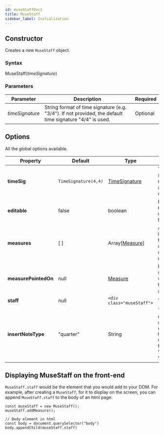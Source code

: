 ```yaml
---
id: museStaffDoc1
title: MuseStaff
sidebar_label: Initialization
---
```


## Constructor

Creates a new `MuseStaff` object.

### Syntax

<div class="constructorText">MuseStaff(<em>timeSignature</em>)</div>


### Parameters

| Parameter | Description | Required | 
| --- | --- | --- |
| <em>timeSignature</em> | String format of time signature (e.g. "3/4"). If not provided, the default time signature "4/4" is used. | Optional | 

## Options

All the global options available.

| Property | Default | Type | Description |
| --- | --- | --- | --- |
| <strong class="docsClassOptionNames">timeSig</strong>  | `TimeSignature(4,4)` | [TimeSignature](timeSigDoc.html) | The time signature for the staff. Restricts the number and size of notes allowed in each measure of the staff.|
| <strong class="docsClassOptionNames">editable</strong> | false | boolean | If the staff is in "edit-mode", where you can dynamically click the staff to add notes.|
| <strong class="docsClassOptionNames">measures</strong> | [ ] | Array[[Measure](measureDoc.html)] | Array of all the measures in the staff. The order of the [Measure](measureDoc.html) objects correspond to the order of the measures displayed in the staff. |
| <strong class="docsClassOptionNames">measurePointedOn</strong> | null | [Measure](measureDoc.html) | If the staff is editable, the staff has a reference to which measure and note the pointer is positioned at. |
| <strong class="docsClassOptionNames">staff</strong> | null | `<div class="museStaff">` | The staff display element. |
| <strong class="docsClassOptionNames">insertNoteType</strong> | "quarter" | String | The unit type of the current note that is selected to be inserted while in "edit-mode". `MuseStaff.insertNoteType` can be one of the following: "whole", "half", "quarter", "eighth", "sixteenth". |

## Displaying MuseStaff on the front-end

`MuseStaff.staff` would be the element that you would add to your DOM.
For example, after creating a `MuseStaff`, for it to display on the screen, you can append `MuseStaff.staff` to the body of an html page:
```
const museStaff = new MuseStaff();
museStaff.addMeasure();

// Body element in html
const body = document.querySelector("body")
body.appendChild(museStaff.staff)
```